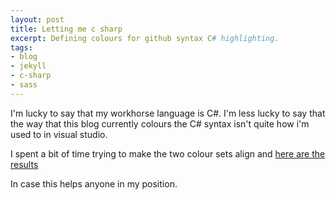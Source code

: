 ```yaml
---
layout: post
title: Letting me c sharp
excerpt: Defining colours for github syntax C# highlighting.
tags: 
- blog
- jekyll
- c-sharp
- sass
---
```


I'm lucky to say that my workhorse language is C#. 
I'm less lucky to say that the way that this blog currently colours the C# syntax isn't quite how i'm used to in visual studio.

I spent a bit of time trying to make the two colour sets align and [here are the results](https://github.com/CBurbidge/CBurbidge.github.io/blob/master/_sass/_highlights_csharp.scss)

In case this helps anyone in my position.

